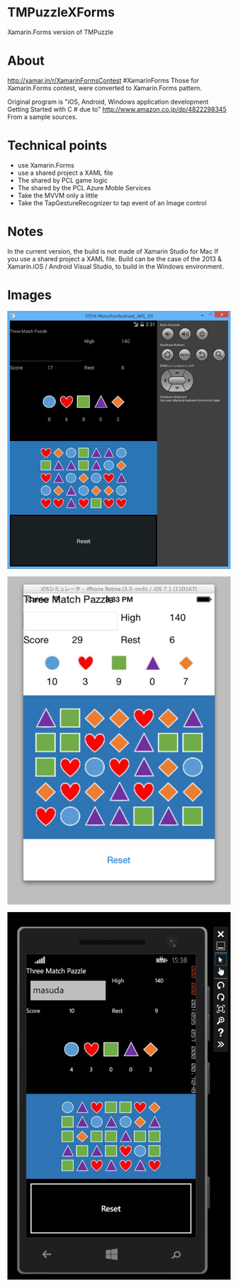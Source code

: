 TMPuzzleXForms
==============

Xamarin.Forms version of TMPuzzle

# About

http://xamar.in/r/XamarinFormsContest #XamarinForms 
Those for Xamarin.Forms contest, were converted to Xamarin.Forms pattern.

Original program is 
"iOS, Android, Windows application development Getting Started with C # due to" 
http://www.amazon.co.jp/dp/4822298345 
From a sample sources.

# Technical points

- use Xamarin.Forms 
- use a shared project a XAML file
- The shared by PCL game logic
- The shared by the PCL Azure Moble Services
- Take the MVVM only a little
- Take the TapGestureRecognizer to tap event of an Image control

# Notes

In the current version, the build is not made of Xamarin Studio for Mac If you use a shared project a XAML file. 
Build can be the case of the 2013 & Xamarin.iOS / Android Visual Studio, to build in the Windows environment.

# Images

![Android](/doc/images/20140615_01.jpg)

![iPhone](/doc/images/20140615_02.jpg)

![Windows Phone](/doc/images/20140615_04.jpg)
